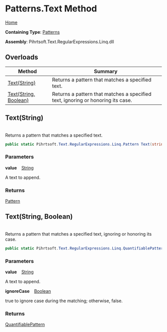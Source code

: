 # Patterns\.Text Method

[Home](../../../../../../README.md)

**Containing Type**: [Patterns](../README.md)

**Assembly**: Pihrtsoft\.Text\.RegularExpressions\.Linq\.dll

## Overloads

| Method | Summary |
| ------ | ------- |
| [Text(String)](#Pihrtsoft_Text_RegularExpressions_Linq_Patterns_Text_System_String_) | Returns a pattern that matches a specified text\. |
| [Text(String, Boolean)](#Pihrtsoft_Text_RegularExpressions_Linq_Patterns_Text_System_String_System_Boolean_) | Returns a pattern that matches a specified text, ignoring or honoring its case\. |

## Text\(String\) <a name="Pihrtsoft_Text_RegularExpressions_Linq_Patterns_Text_System_String_"></a>

\
Returns a pattern that matches a specified text\.

```csharp
public static Pihrtsoft.Text.RegularExpressions.Linq.Pattern Text(string value)
```

### Parameters

**value** &ensp; [String](https://docs.microsoft.com/en-us/dotnet/api/system.string)

A text to append\.

### Returns

[Pattern](../../Pattern/README.md)

## Text\(String, Boolean\) <a name="Pihrtsoft_Text_RegularExpressions_Linq_Patterns_Text_System_String_System_Boolean_"></a>

\
Returns a pattern that matches a specified text, ignoring or honoring its case\.

```csharp
public static Pihrtsoft.Text.RegularExpressions.Linq.QuantifiablePattern Text(string value, bool ignoreCase)
```

### Parameters

**value** &ensp; [String](https://docs.microsoft.com/en-us/dotnet/api/system.string)

A text to append\.

**ignoreCase** &ensp; [Boolean](https://docs.microsoft.com/en-us/dotnet/api/system.boolean)

true to ignore case during the matching; otherwise, false\.

### Returns

[QuantifiablePattern](../../QuantifiablePattern/README.md)

